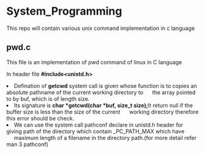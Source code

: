 # System_Programming

This repo will contain various unix command implementation in c language

## pwd.c ##
This file is an implementation of pwd command of linux in C language

In header file <b>#include<unistd.h></b> <br>
<li>Defination of <b>getcwd</b> system call is given whose function is to copies an absolute pathname of the current working directory to
  &nbsp;&nbsp;&nbsp;&nbsp;&nbsp;the array pointed to by buf, which is of length size.
<li>Its signature is <b>char *getcwd(char *buf, size_t size);</b>It return null if the buffer size is less than the size of the current &nbsp;&nbsp;&nbsp;&nbsp;&nbsp;working directory therefore this error should be check.
<li>We can use the system call pathconf declare in unistd.h header for giving path of the directory which contain _PC_PATH_MAX which have  &nbsp;&nbsp;&nbsp;&nbsp;&nbsp;maximum length of a filename in the directory path.(for more detail refer man 3 pathconf)
  
  
